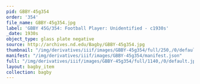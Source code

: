 ```yaml
---
pid: GBBY-45g354
order: '354'
file_name: GBBY-45g354.jpg
label: 'GBBY 45G/354: Football Player: Unidentified - c1930s'
_date: 1930s
object_type: glass plate negative
source: http://archives.nd.edu/Bagby/GBBY-45g354.jpg
thumbnail: "/img/derivatives/iiif/images/GBBY-45g354/full/250,/0/default.jpg"
manifest: "/img/derivatives/iiif/images/GBBY-45g354/manifest.json"
full: "/img/derivatives/iiif/images/GBBY-45g354/full/1140,/0/default.jpg"
layout: bagby_item
collection: bagby
---
```

